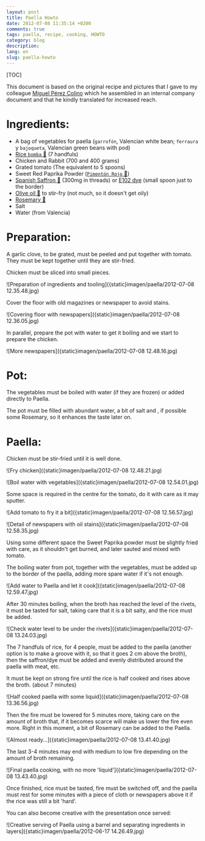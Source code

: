 ```yaml
---
layout: post
title: Paella Howto
date: 2012-07-08 11:35:14 +0200
comments: true
tags: paella, recipe, cooking, HOWTO
category: blog
description:
lang: en
slug: paella-howto
---
```


[TOC]

This document is based on the original recipe and pictures that I gave to my colleague [Miguel Pérez Colino](https://twitter.com/mmmmmmpc) which he assembled in an internal company document and that he kindly translated for increased reach.

# Ingredients:

- A bag of vegetables for paella (`garrofón`, Valencian white bean; `ferraura` y `bajoqueta`,
  Valencian green beans with pod)
- [Rice `bomba` 🛒](https://www.amazon.es/dp/B00986HSH0?tag=redken-21) (7 handfuls)
- Chicken and Rabbit (700 and 400 grams)
- Grated tomato (The equivalent to 5 spoons)
- Sweet Red Paprika Powder ([`Pimentón Rojo` 🛒](https://www.amazon.es/dp/B07FZLMP8N?tag=redken-21&psc=1))
- [Spanish Saffron 🛒](https://www.amazon.es/dp/B01N6OVPYQ?tag=redken-21&psc=1) (300mg in threads) or [E102 dye](https://www.amazon.es/dp/B01HIVII4I?tag=redken-21) (small spoon just to the border)
- [Olive oil 🛒](https://www.amazon.es/dp/B0781Z7TD4?tag=redken-21) to stir-fry (not much, so it doesn't get oily)
- [Rosemary 🛒](https://www.amazon.es/dp/B01HN23N3S?tag=redken-21)
- Salt
- Water (from Valencia)

# Preparation:

A garlic clove, to be grated, must be peeled and put together with tomato. They must be kept together until they are stir-fried.

Chicken must be sliced into small pieces.

![Preparation of ingredients and tooling]({static}imagen/paella/2012-07-08 12.35.48.jpg)

Cover the floor with old magazines or newspaper to avoid stains.

![Covering floor with newspapers]({static}imagen/paella/2012-07-08 12.36.05.jpg)

In parallel, prepare the pot with water to get it boiling and we start to prepare the chicken.

![More newspapers]({static}imagen/paella/2012-07-08 12.48.16.jpg)

# Pot:

The vegetables must be boiled with water (if they are frozen) or added directly to Paella.

The pot must be filled with abundant water, a bit of salt and , if possible some Rosemary, so it enhances the taste later on.

# Paella:

Chicken must be stir-fried until it is well done.

![Fry chicken]({static}imagen/paella/2012-07-08 12.48.21.jpg)

![Boil water with vegetables]({static}imagen/paella/2012-07-08 12.54.01.jpg)

Some space is required in the centre for the tomato, do it with care as it may sputter.

![Add tomato to fry it a bit]({static}imagen/paella/2012-07-08 12.56.57.jpg)

![Detail of newspapers with oil stains]({static}imagen/paella/2012-07-08 12.58.35.jpg)

Using some different space the Sweet Paprika powder must be slightly fried with care, as it shouldn't get burned, and later sauted and mixed with tomato.

The boiling water from pot, together with the vegetables, must be added up to the border of the paella, adding more spare water if it's not enough.

![Add water to Paella and let it cook]({static}imagen/paella/2012-07-08 12.59.47.jpg)

After 30 minutes boiling, when the broth has reached the level of the rivets, it must be tasted for salt, taking care that it is a bit salty, and the rice must be added.

![Check water level to be under the rivets]({static}imagen/paella/2012-07-08 13.24.03.jpg)

The 7 handfuls of rice, for 4 people, must be added to the paella (another option is to make a groove with it, so that it goes 2 cm above the broth), then the saffron/dye must be added and evenly distributed around the paella with meat, etc.

It must be kept on strong fire until the rice is half cooked and rises above the broth. (about 7 minutes)

![Half cooked paella with some liquid]({static}imagen/paella/2012-07-08 13.36.56.jpg)

Then the fire must be lowered for 5 minutes more, taking care on the amount of broth that, if it becomes scarce will make us lower the fire even more. Right in this moment, a bit of Rosemary can be added to the Paella.

![Almost ready...]({static}imagen/paella/2012-07-08 13.41.40.jpg)

The last 3-4 minutes may end with medium to low fire depending on the amount of broth remaining.

![Final paella cooking, with no more 'liquid']({static}imagen/paella/2012-07-08 13.43.40.jpg)

Once finished, rice must be tasted, fire must be switched off, and the paella must rest for some minutes with a piece of cloth or newspapers above it if the rice was still a bit 'hard'.

You can also become creative with the presentation once served:

![Creative serving of Paella using a barrel and separating ingredients in layers]({static}imagen/paella/2012-06-17 14.26.49.jpg)
